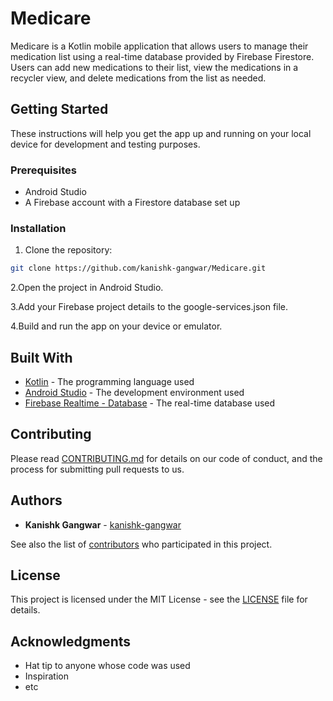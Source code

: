# Medicare

Medicare is a Kotlin mobile application that allows users to manage their medication list using a real-time database provided by Firebase Firestore. Users can add new medications to their list, view the medications in a recycler view, and delete medications from the list as needed.

## Getting Started

These instructions will help you get the app up and running on your local device for development and testing purposes.

### Prerequisites

- Android Studio
- A Firebase account with a Firestore database set up

### Installation

1. Clone the repository:

```bash
git clone https://github.com/kanishk-gangwar/Medicare.git
```
2.Open the project in Android Studio.

3.Add your Firebase project details to the google-services.json file.

4.Build and run the app on your device or emulator.

## Built With

- [Kotlin](https://kotlinlang.org/) - The programming language used
- [Android Studio](https://developer.android.com/studio) - The development environment used
- [Firebase Realtime - Database](https://firebase.google.com/docs/database/) - The real-time database used

## Contributing

Please read [CONTRIBUTING.md](https://github.com/kanishk-gangwar/Medicare/blob/master/CONTRIBUTING.md) for details on our code of conduct, and the process for submitting pull requests to us.

## Authors

- **Kanishk Gangwar** - [kanishk-gangwar](https://github.com/kanishk-gangwar)

See also the list of [contributors](https://github.com/kanishk-gangwar/Medicare/contributors) who participated in this project.

## License

This project is licensed under the MIT License - see the [LICENSE](https://github.com/kanishk-gangwar/Medicare/blob/master/LICENSE) file for details.

## Acknowledgments

- Hat tip to anyone whose code was used
- Inspiration
- etc
